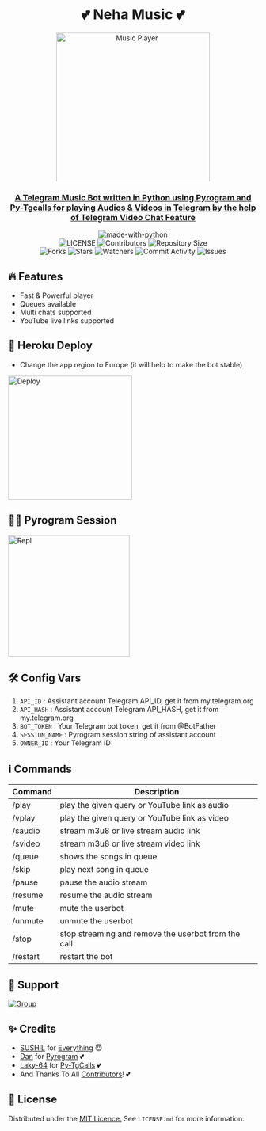 <h1 align= center><b>💕 Neha Music 💕</b></h1>
</p>

<p align="center"><a href="https://telegram.me/clan8xofficial"><img src="https://te.legra.ph/file/85954f386aa7195ef3dc4.jpg" height="300" width="310" alt="Music Player"></p>

<h3 align = center> A Telegram Music Bot written in Python using Pyrogram and Py-Tgcalls for playing Audios & Videos in Telegram by the help of Telegram Video Chat Feature</h3>

<p align="center">
<a href="https://python.org"><img src="http://forthebadge.com/images/badges/made-with-python.svg" alt="made-with-python"></a>
<br>
    <img src="https://img.shields.io/github/license/AnonymousBoy1025/WTF-Music?style=for-the-badge" alt="LICENSE">
    <img src="https://img.shields.io/github/contributors/AnonymousBoy1025/WTF-Music?style=for-the-badge" alt="Contributors">
    <img src="https://img.shields.io/github/repo-size/AnonymousBoy1025/WTF-Music?style=for-the-badge" alt="Repository Size"> <br>
    <img src="https://img.shields.io/github/forks/AnonymousBoy1025/WTF-Music?style=for-the-badge" alt="Forks">
    <img src="https://img.shields.io/github/stars/AnonymousBoy1025/WTF-Music?style=for-the-badge" alt="Stars">
    <img src="https://img.shields.io/github/watchers/AnonymousBoy1025/WTF-Music?style=for-the-badge" alt="Watchers">
    <img src="https://img.shields.io/github/commit-activity/w/AnonymousBoy1025/WTF-Music?style=for-the-badge" alt="Commit Activity">
    <img src="https://img.shields.io/github/issues/AnonymousBoy1025/WTF-Music?style=for-the-badge" alt="Issues">
</p>

## 🔥 <a name="features"></a>Features
- Fast & Powerful player
- Queues available
- Multi chats supported
- YouTube live links supported

## 🚀 Heroku Deploy
- Change the app region to Europe (it will help to make the bot stable)
  
<p align="left"><a href="https://dashboard.heroku.com/new?template=https://github.com/AnonymousBoy1025/WTF-Music"><img src="https://img.shields.io/badge/Deploy%20To%20Heroku-blueviolet?style=for-the-badge&logo=heroku" width="250" alt="Deploy"></a></p>

## 🏃‍♂ Pyrogram Session

<p align="left"><a href="https://telegram.me/AnonymousStringBot"><img src="https://img.shields.io/badge/Generate%20On%20Telegram-blueviolet?style=for-the-badge&logo=appveyor" width="245" alt="Repl"></a></p>  

## 🛠 Config Vars

1. `API_ID` : Assistant account Telegram API_ID, get it from my.telegram.org
2. `API_HASH` : Assistant account Telegram API_HASH, get it from my.telegram.org
3. `BOT_TOKEN` : Your Telegram bot token, get it from @BotFather
4. `SESSION_NAME` : Pyrogram session string of assistant account
5. `OWNER_ID` : Your Telegram ID

## ℹ️ Commands

| Command  | Description                                          |
| -------  | ---------------------------------------------------- |
| /play    | play the given query or YouTube link as audio        |
| /vplay   | play the given query or YouTube link as video        |
| /saudio  | stream m3u8 or live stream audio link                |
| /svideo  | stream m3u8 or live stream video link                |
| /queue   | shows the songs in queue                             |        
| /skip    | play next song in queue                              |
| /pause   | pause the audio stream                               |
| /resume  | resume the audio stream                              |
| /mute    | mute the userbot                                     |
| /unmute  | unmute the userbot                                   |
| /stop    | stop streaming and remove the userbot from the call  |
| /restart | restart the bot                                      |

## 🖤 Support

<a href="https://telegram.me/Clan8xofficial"><img src="https://img.shields.io/badge/Support%20Group-blue.svg?logo=telegram" alt="Group"></a><br>

## ✨ <a name="credits"></a>Credits

- [SUSHIL](https://github.com/SUSHILxSPAM) for [Everything](https://github.com/CobraBoy1025/NEHA-Music) 😇
- [Dan](https://github.com/delivrance) for [Pyrogram](https://github.com/pyrogram/pyrogram) 💕
- [Laky-64](https://github.com/Laky-64) for [Py-TgCalls](https://github.com/pytgcalls/pytgcalls) 💕
- And Thanks To All [Contributors](https://github.com/AnonymousBoy1025/WTF-Music/graphs/contributors)! 💕

## 📄 License

Distributed under the [MIT Licence.](https://github.com/AnonymousBoy1025/WTF-Music/blob/main/LICENSE) See `LICENSE.md` for more information.
